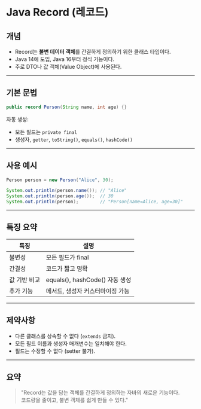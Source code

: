 # Java Record (레코드)

## 개념

- Record는 **불변 데이터 객체**를 간결하게 정의하기 위한 클래스 타입이다.
- Java 14에 도입, Java 16부터 정식 기능이다.
- 주로 DTO나 값 객체(Value Object)에 사용된다.

---

## 기본 문법

```java
public record Person(String name, int age) {}
```

자동 생성:
- 모든 필드는 `private final`
- 생성자, `getter`, `toString()`, `equals()`, `hashCode()`

---

## 사용 예시

```java
Person person = new Person("Alice", 30);

System.out.println(person.name()); // "Alice"
System.out.println(person.age());  // 30
System.out.println(person);        // "Person[name=Alice, age=30]"
```

---

## 특징 요약

| 특징 | 설명 |
|------|------|
| 불변성 | 모든 필드가 final |
| 간결성 | 코드가 짧고 명확 |
| 값 기반 비교 | equals(), hashCode() 자동 생성 |
| 추가 기능 | 메서드, 생성자 커스터마이징 가능 |

---

## 제약사항

- 다른 클래스를 상속할 수 없다 (`extends` 금지).
- 모든 필드 이름과 생성자 매개변수는 일치해야 한다.
- 필드는 수정할 수 없다 (setter 불가).

---

## 요약

> "Record는 값을 담는 객체를 간결하게 정의하는 자바의 새로운 기능이다.  
> 코드량을 줄이고, 불변 객체를 쉽게 만들 수 있다."
